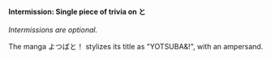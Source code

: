 #### Intermission: Single piece of trivia on と


*Intermissions are optional.*


The manga よつばと！ stylizes its title as "YOTSUBA&!", with an ampersand.


